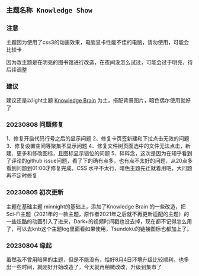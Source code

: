 ## ​`主题名称 Knowledge Show`​​

### 注意

主题因为使用了css3的动画效果，电脑显卡性能不佳的电脑，请勿使用，可能会比较卡

因为改主题是在明亮的图书馆进行改造，在夜间没怎么试过，可能会过于明亮，待后续调整

### 建议

建议还是以light主题 [Knowledge Brain](https://b3logfile.com/file/2023/07/image-HQ6AitW.png?imageView2/2/interlace/1/format/jpg) 为主，搭配背景图片，暗色偶尔使用就好了

### 20230808 问题修复

1、修复开启代码行号之后的显示问题
2、修复卡页签新建和下拉点击无效的问题
3、修复设置空间等聚集不显示问题
4、修复文件树页面选中的文件无法点击，新建、更多和修改图标，且图标显示错位的问题
5、碎碎念，这次是因为在知乎看到了评论的github issue问题，看了下的确有点多，也有点不太好的问题，从20点多看到问题到01:00才修复完成，CSS 水平不太行，暗色主题先迁就着用吧，大问题再不定时修复

 


### 20230805 初次更新

主题在基础主题 minnight的基础上，添加了Knowledge Brain 的一些改造，把Sci-Fi主题（2021年的一款主题，原作者2021年之后就不再更新适配的主题）的一些炫酷的动画引入了进来，Dark+的视频时间戳也没去掉，现在都不记得怎么用了，可以去knb这个主题log里面看如果使用，Tsundoku的链接图标也都加上了。

### 20230804 缘起

虽然我不曾用暗黑的主题，但是不能没有，恰好8月4日环境升级比较顺利，也多出一些时间，就刚好开始改造了，今天就再稍微改改，升级到集市了

‍

‍

